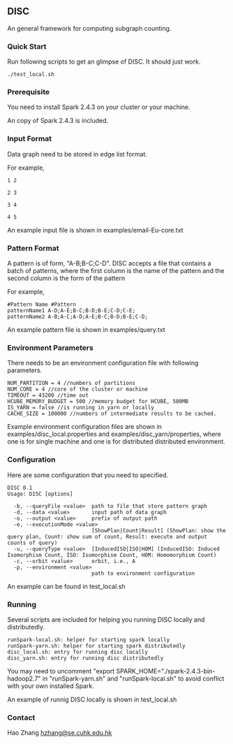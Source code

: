 ## DISC

An general framework for computing subgraph counting.

### Quick Start

Run following scripts to get an glimpse of DISC. It should just work.

``` 
./test_local.sh
```

### Prerequisite

You need to install Spark 2.4.3 on your cluster or your machine.

An copy of Spark 2.4.3 is included.

### Input Format

Data graph need to be stored in edge list format.

For example,

```
1 2

2 3

3 4

4 5
```

An example input file is shown in examples/email-Eu-core.txt

### Pattern Format

A pattern is of form, "A-B;B-C;C-D". DISC accepts a file that contains a batch of patterns, where the first column is the name of the pattern and the second column is the form of the pattern

For example,

```
#Pattern Name #Pattern
patternName1 A-D;A-E;B-C;B-D;B-E;C-D;C-E;
patternName2 A-B;A-C;A-D;A-E;B-C;B-D;B-E;C-D;
```

An example pattern file is shown in examples/query.txt

### Environment Parameters

There needs to be an environment configuration file with following parameters.

```
NUM_PARTITION = 4 //numbers of partitions
NUM_CORE = 4 //core of the cluster or machine
TIMEOUT = 43200 //time out
HCUBE_MEMORY_BUDGET = 500 //memory budget for HCUBE, 500MB
IS_YARN = false //is running in yarn or locally
CACHE_SIZE = 100000 //numbers of intermediate results to be cached.
```

Example environment configuration files are shown in examples/disc_local.properties and examples/disc_yarn/properties, where one is for single machine and one is for distributed distributed environment.

### Configuration

Here are some configuration that you need to specified.

``` 
DISC 0.1
Usage: DISC [options]

  -b, --queryFile <value>  path to file that store pattern graph
  -d, --data <value>       input path of data graph
  -o, --output <value>     prefix of output path
  -e, --executionMode <value>
                           [ShowPlan|Count|Result] (ShowPlan: show the query plan, Count: show sum of count, Result: execute and output counts of query)
  -u, --queryType <value>  [InducedISO|ISO|HOM] (InducedISO: Induced Isomorphism Count, ISO: Isomorphism Count, HOM: Homomorphism Count)
  -c, --orbit <value>      orbit, i.e., A
  -p, --environment <value>
                           path to environment configuration
```

An example can be found in test_local.sh

### Running

Several scripts are included for helping you running DISC locally and distributedly.

``` 
runSpark-local.sh: helper for starting spark locally
runSpark-yarn.sh: helper for starting spark distributedly
disc_local.sh: entry for running disc locally
disc_yarn.sh: entry for running disc distributedly
```

You may need to uncomment "export SPARK_HOME="./spark-2.4.3-bin-hadoop2.7" in "runSpark-yarn.sh" and "runSpark-local.sh" to avoid conflict with your own installed Spark.

An example of runnig DISC locally is shown in  test_local.sh

### Contact 

Hao Zhang [hzhang@se.cuhk.edu.hk]()



